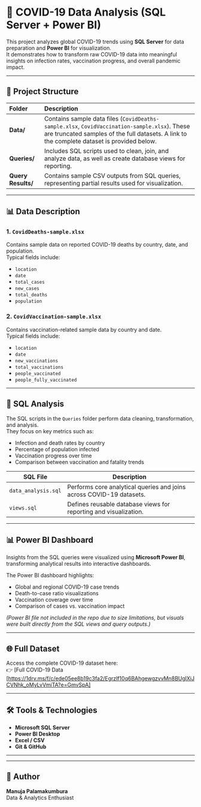 # 🧪 COVID-19 Data Analysis (SQL Server + Power BI)

This project analyzes global COVID-19 trends using **SQL Server** for data preparation and **Power BI** for visualization.  
It demonstrates how to transform raw COVID-19 data into meaningful insights on infection rates, vaccination progress, and overall pandemic impact.

---

## 📁 Project Structure

| Folder | Description |
| :------ | :----------- |
| **Data/** | Contains sample data files (`CovidDeaths-sample.xlsx`, `CovidVaccination-sample.xlsx`). These are truncated samples of the full datasets. A link to the complete dataset is provided below. |
| **Queries/** | Includes SQL scripts used to clean, join, and analyze data, as well as create database views for reporting. |
| **Query Results/** | Contains sample CSV outputs from SQL queries, representing partial results used for visualization. |

---

## 📊 Data Description

### 1. `CovidDeaths-sample.xlsx`
Contains sample data on reported COVID-19 deaths by country, date, and population.  
Typical fields include:
- `location`
- `date`
- `total_cases`
- `new_cases`
- `total_deaths`
- `population`

### 2. `CovidVaccination-sample.xlsx`
Contains vaccination-related sample data by country and date.  
Typical fields include:
- `location`
- `date`
- `new_vaccinations`
- `total_vaccinations`
- `people_vaccinated`
- `people_fully_vaccinated`

---

## 🧠 SQL Analysis

The SQL scripts in the `Queries` folder perform data cleaning, transformation, and analysis.  
They focus on key metrics such as:
- Infection and death rates by country  
- Percentage of population infected  
- Vaccination progress over time  
- Comparison between vaccination and fatality trends  

| SQL File | Description |
|-----------|--------------|
| `data_analysis.sql` | Performs core analytical queries and joins across COVID-19 datasets. |
| `views.sql` | Defines reusable database views for reporting and visualization. |

---

## 📊 Power BI Dashboard

Insights from the SQL queries were visualized using **Microsoft Power BI**, transforming analytical results into interactive dashboards.  

The Power BI dashboard highlights:
- Global and regional COVID-19 case trends  
- Death-to-case ratio visualizations  
- Vaccination coverage over time  
- Comparison of cases vs. vaccination impact  

*(Power BI file not included in the repo due to size limitations, but visuals were built directly from the SQL views and query outputs.)*

---

## 🌐 Full Dataset
Access the complete COVID-19 dataset here:  
👉 [Full COVID-19 Data [https://1drv.ms/f/c/ede05ee8b19c3fa2/Egrzlf10q6BAhgewgzvvMn8BUglXiJCVNhk_oMyLvVmiTA?e=GmvSpA]


---

## 🛠️ Tools & Technologies
- **Microsoft SQL Server**
- **Power BI Desktop**
- **Excel / CSV**
- **Git & GitHub**

---


---

## 👤 Author
**Manuja Palamakumbura**  
Data & Analytics Enthusiast  